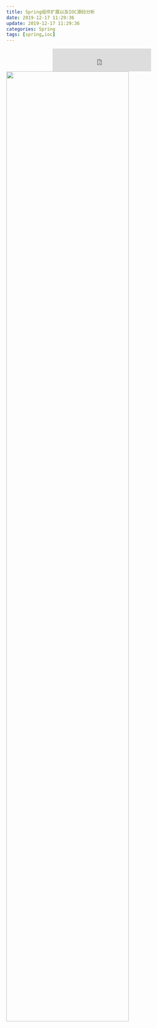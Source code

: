 ```yaml
---
title: Spring组件扩展以及IOC源码分析
date: 2019-12-17 11:29:36
update: 2019-12-17 11:29:36
categories: Spring
tags: [spring,ioc]
---
```


<div style="text-align: center"><iframe height="60" width="260" src="https://www.ximalaya.com/thirdparty/player/sound/player.html?id=6549547&type=red" frameborder=0 allowfullscreen></iframe></div>

<img style="width: 80%;height:80%" src="https://volc1612.gitee.io/blog/images/Spring组件及AOP底层源码/dog.jpeg" />

<!-- more -->



